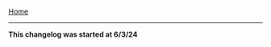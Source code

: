 [Home](https://github.com/SketchedDoughnut/lynxy) <br>
***
**This changelog was started at 6/3/24**
